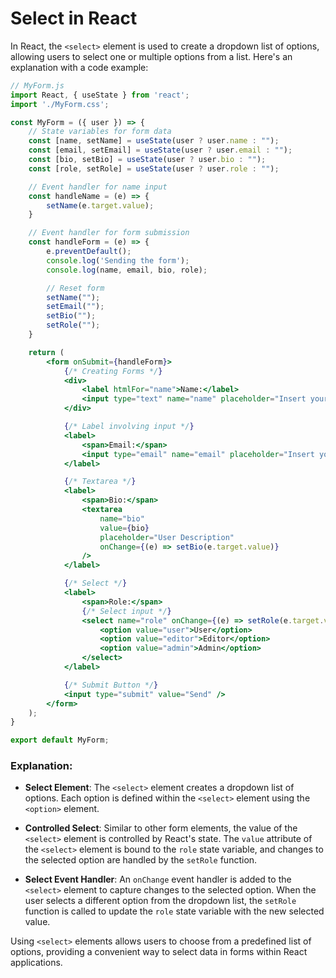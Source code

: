 # Select in React 

In React, the `<select>` element is used to create a dropdown list of options, allowing users to select one or multiple options from a list. Here's an explanation with a code example:

```jsx
// MyForm.js
import React, { useState } from 'react';
import './MyForm.css';

const MyForm = ({ user }) => {
    // State variables for form data
    const [name, setName] = useState(user ? user.name : "");
    const [email, setEmail] = useState(user ? user.email : "");
    const [bio, setBio] = useState(user ? user.bio : "");
    const [role, setRole] = useState(user ? user.role : "");

    // Event handler for name input
    const handleName = (e) => {
        setName(e.target.value);
    }

    // Event handler for form submission
    const handleForm = (e) => {
        e.preventDefault();
        console.log('Sending the form');
        console.log(name, email, bio, role);

        // Reset form
        setName("");
        setEmail("");
        setBio("");
        setRole("");
    }

    return (
        <form onSubmit={handleForm}>
            {/* Creating Forms */}
            <div>
                <label htmlFor="name">Name:</label>
                <input type="text" name="name" placeholder="Insert your name" onChange={handleName} value={name} />
            </div>

            {/* Label involving input */}
            <label>
                <span>Email:</span>
                <input type="email" name="email" placeholder="Insert your email" onChange={(e) => setEmail(e.target.value)} value={email} />
            </label>

            {/* Textarea */}
            <label>
                <span>Bio:</span>
                <textarea 
                    name="bio" 
                    value={bio} 
                    placeholder="User Description" 
                    onChange={(e) => setBio(e.target.value)} 
                />
            </label>

            {/* Select */}
            <label>
                <span>Role:</span>
                {/* Select input */}
                <select name="role" onChange={(e) => setRole(e.target.value)} value={role}>
                    <option value="user">User</option>
                    <option value="editor">Editor</option>
                    <option value="admin">Admin</option>
                </select>
            </label>

            {/* Submit Button */}
            <input type="submit" value="Send" />
        </form>
    );
}

export default MyForm;
```

### Explanation:

- **Select Element**: The `<select>` element creates a dropdown list of options. Each option is defined within the `<select>` element using the `<option>` element.

- **Controlled Select**: Similar to other form elements, the value of the `<select>` element is controlled by React's state. The `value` attribute of the `<select>` element is bound to the `role` state variable, and changes to the selected option are handled by the `setRole` function.

- **Select Event Handler**: An `onChange` event handler is added to the `<select>` element to capture changes to the selected option. When the user selects a different option from the dropdown list, the `setRole` function is called to update the `role` state variable with the new selected value.

Using `<select>` elements allows users to choose from a predefined list of options, providing a convenient way to select data in forms within React applications.